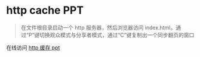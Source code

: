 # http cache PPT

> 在文件根目录启动一个 http 服务器，然后浏览器访问 index.html。通过“P”键切换观众模式与分享者模式，通过“C”键复制出一个同步翻页的窗口

在线访问 [http 缓存 ppt](https://elity.github.io/Http-Cache)
